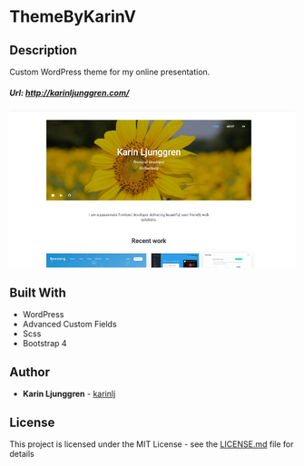 # ThemeByKarinV

## Description
Custom WordPress theme for my online presentation.

##### Url:  http://karinljunggren.com/

![Screenshot](/images/screenshot.jpg?raw=true "Screenshot")


## Built With
* WordPress
* Advanced Custom Fields
* Scss
* Bootstrap 4

## Author
* **Karin Ljunggren** - [karinlj](https://github.com/karinlj)

## License
This project is licensed under the MIT License - see the [LICENSE.md](LICENSE.md) file for details



